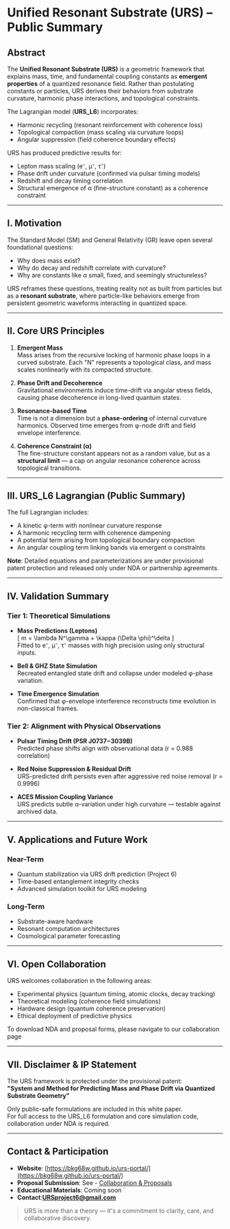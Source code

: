 # Unified Resonant Substrate (URS) – Public Summary

## Abstract

The **Unified Resonant Substrate (URS)** is a geometric framework that explains mass, time, and fundamental coupling constants as **emergent properties** of a quantized resonance field. Rather than postulating constants or particles, URS derives their behaviors from substrate curvature, harmonic phase interactions, and topological constraints.

The Lagrangian model (**URS_L6**) incorporates:
- Harmonic recycling (resonant reinforcement with coherence loss)
- Topological compaction (mass scaling via curvature loops)
- Angular suppression (field coherence boundary effects)

URS has produced predictive results for:
- Lepton mass scaling (e⁻, μ⁻, τ⁻)
- Phase drift under curvature (confirmed via pulsar timing models)
- Redshift and decay timing correlation
- Structural emergence of α (fine-structure constant) as a coherence constraint

---

## I. Motivation

The Standard Model (SM) and General Relativity (GR) leave open several foundational questions:

- Why does mass exist?
- Why do decay and redshift correlate with curvature?
- Why are constants like α small, fixed, and seemingly structureless?

URS reframes these questions, treating reality not as built from particles but as a **resonant substrate**, where particle-like behaviors emerge from persistent geometric waveforms interacting in quantized space.

---

## II. Core URS Principles

1. **Emergent Mass**  
   Mass arises from the recursive locking of harmonic phase loops in a curved substrate. Each "N" represents a topological class, and mass scales nonlinearly with its compacted structure.

2. **Phase Drift and Decoherence**  
   Gravitational environments induce time-drift via angular stress fields, causing phase decoherence in long-lived quantum states.

3. **Resonance-based Time**  
   Time is not a dimension but a **phase-ordering** of internal curvature harmonics. Observed time emerges from φ-node drift and field envelope interference.

4. **Coherence Constraint (α)**  
   The fine-structure constant appears not as a random value, but as a **structural limit** — a cap on angular resonance coherence across topological transitions.

---

## III. URS_L6 Lagrangian (Public Summary)

The full Lagrangian includes:

- A kinetic φ-term with nonlinear curvature response
- A harmonic recycling term with coherence dampening
- A potential term arising from topological boundary compaction
- An angular coupling term linking bands via emergent α constraints

**Note**: Detailed equations and parameterizations are under provisional patent protection and released only under NDA or partnership agreements.

---

## IV. Validation Summary

###  Tier 1: Theoretical Simulations

- **Mass Predictions (Leptons)**  
  \[ m = \lambda N^\gamma + \kappa (\Delta \phi)^\delta \]  
  Fitted to e⁻, μ⁻, τ⁻ masses with high precision using only structural inputs.

- **Bell & GHZ State Simulation**  
  Recreated entangled state drift and collapse under modeled φ-phase variation.

- **Time Emergence Simulation**  
  Confirmed that φ-envelope interference reconstructs time evolution in non-classical frames.

###  Tier 2: Alignment with Physical Observations

- **Pulsar Timing Drift (PSR J0737−3039B)**  
  Predicted phase shifts align with observational data (r = 0.988 correlation)

- **Red Noise Suppression & Residual Drift**  
  URS-predicted drift persists even after aggressive red noise removal (r = 0.9996)

- **ACES Mission Coupling Variance**  
  URS predicts subtle α-variation under high curvature — testable against archived data.

---

## V. Applications and Future Work

### Near-Term

- Quantum stabilization via URS drift prediction (Project 6)
- Time-based entanglement integrity checks
- Advanced simulation toolkit for URS modeling

### Long-Term

- Substrate-aware hardware
- Resonant computation architectures
- Cosmological parameter forecasting

---

## VI. Open Collaboration

URS welcomes collaboration in the following areas:
- Experimental physics (quantum timing, atomic clocks, decay tracking)
- Theoretical modeling (coherence field simulations)
- Hardware design (quantum coherence preservation)
- Ethical deployment of predictive physics

To download NDA and proposal forms, please navigate to our collaboration page

---

## VII. Disclaimer & IP Statement

The URS framework is protected under the provisional patent:  
**"System and Method for Predicting Mass and Phase Drift via Quantized Substrate Geometry"**

Only public-safe formulations are included in this white paper.  
For full access to the URS_L6 formulation and core simulation code, collaboration under NDA is required.

---

## Contact & Participation

- **Website**: [https://bkg68w.github.io/urs-portal/](https://bkg68w.github.io/urs-portal/)
- **Proposal Submission**: See - [Collaboration & Proposals](/templates/collaboration.md)
- **Educational Materials**: Coming soon `
- **Contact**:**URSproject6@gmail.com**

> URS is more than a theory — it's a commitment to clarity, care, and collaborative discovery.
